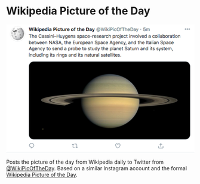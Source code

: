 # Wikipedia Picture of the Day

![example tweet](example.png)

Posts the picture of the day from Wikipedia daily to Twitter from [@WikiPicOfTheDay](https://twitter.com/WikiPicOfTheDay). Based on a similar Instagram account and the formal [Wikipedia Picture of the Day](https://en.m.wikipedia.org/wiki/Wikipedia:Picture_of_the_day).